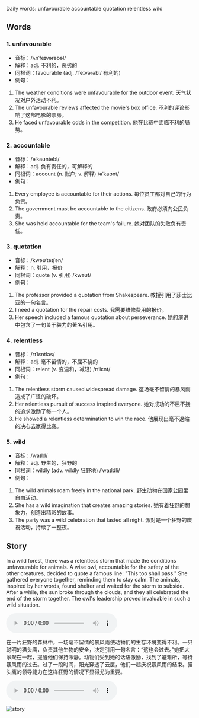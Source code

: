 Daily words: unfavourable accountable quotation relentless wild

## Words
### 1. unfavourable
- 音标：/ʌnˈfeɪvərəbəl/ <span style="cursor: pointer;" onclick="document.getElementById('audio-player-1').play()"><i class="fas fa-volume-up"></i></span>
<audio id="audio-player-1" src="https://files.dwong.top/words/unfavourable.mp3" style="display:none;"></audio>
- 解释：adj. 不利的，恶劣的
- 同根词：favourable (adj. /ˈfeɪvərəbl/ 有利的)
- 例句：
1. The weather conditions were unfavourable for the outdoor event. 
天气状况对户外活动不利。
2. The unfavourable reviews affected the movie's box office. 
不利的评论影响了这部电影的票房。
3. He faced unfavourable odds in the competition. 
他在比赛中面临不利的局势。

### 2. accountable
- 音标：/əˈkaʊntəbl/ <span style="cursor: pointer;" onclick="document.getElementById('audio-player-2').play()"><i class="fas fa-volume-up"></i></span>
<audio id="audio-player-2" src="https://files.dwong.top/words/accountable.mp3" style="display:none;"></audio>
- 解释：adj. 负有责任的，可解释的
- 同根词：account (n. 账户; v. 解释) /əˈkaʊnt/
- 例句：
1. Every employee is accountable for their actions. 
每位员工都对自己的行为负责。
2. The government must be accountable to the citizens. 
政府必须向公民负责。
3. She was held accountable for the team's failure. 
她对团队的失败负有责任。

### 3. quotation
- 音标：/kwəʊˈteɪʃən/ <span style="cursor: pointer;" onclick="document.getElementById('audio-player-3').play()"><i class="fas fa-volume-up"></i></span>
<audio id="audio-player-3" src="https://files.dwong.top/words/quotation.mp3" style="display:none;"></audio>
- 解释：n. 引用，报价
- 同根词：quote (v. 引用) /kwəʊt/
- 例句：
1. The professor provided a quotation from Shakespeare. 
教授引用了莎士比亚的一句名言。
2. I need a quotation for the repair costs. 
我需要维修费用的报价。
3. Her speech included a famous quotation about perseverance. 
她的演讲中包含了一句关于毅力的著名引用。

### 4. relentless
- 音标：/rɪˈlɛntləs/ <span style="cursor: pointer;" onclick="document.getElementById('audio-player-4').play()"><i class="fas fa-volume-up"></i></span>
<audio id="audio-player-4" src="https://files.dwong.top/words/relentless.mp3" style="display:none;"></audio>
- 解释：adj. 毫不留情的，不屈不挠的
- 同根词：relent (v. 变温和，减轻) /rɪˈlɛnt/
- 例句：
1. The relentless storm caused widespread damage. 
这场毫不留情的暴风雨造成了广泛的破坏。
2. Her relentless pursuit of success inspired everyone. 
她对成功的不屈不挠的追求激励了每一个人。
3. He showed a relentless determination to win the race. 
他展现出毫不退缩的决心去赢得比赛。

### 5. wild
- 音标：/waɪld/ <span style="cursor: pointer;" onclick="document.getElementById('audio-player-5').play()"><i class="fas fa-volume-up"></i></span>
<audio id="audio-player-5" src="https://files.dwong.top/words/wild.mp3" style="display:none;"></audio>
- 解释：adj. 野生的，狂野的
- 同根词：wildly (adv.  wildly 狂野地) /ˈwaɪldli/
- 例句：
1. The wild animals roam freely in the national park. 
野生动物在国家公园里自由活动。
2. She has a wild imagination that creates amazing stories. 
她有着狂野的想象力，创造出精彩的故事。
3. The party was a wild celebration that lasted all night. 
派对是一个狂野的庆祝活动，持续了一整夜。

## Story
In a wild forest, there was a relentless storm that made the conditions unfavourable for animals. A wise owl, accountable for the safety of the other creatures, decided to quote a famous line: "This too shall pass." She gathered everyone together, reminding them to stay calm. The animals, inspired by her words, found shelter and waited for the storm to subside. After a while, the sun broke through the clouds, and they all celebrated the end of the storm together. The owl's leadership proved invaluable in such a wild situation.

<audio controls>
  <source src="https://files.dwong.top/story/2024-08-29-english.mp3" type="audio/mpeg">
  你的浏览器不支持音频元素。
</audio>
  

在一片狂野的森林中，一场毫不留情的暴风雨使动物们的生存环境变得不利。一只聪明的猫头鹰，负责其他生物的安全，决定引用一句名言：“这也会过去。”她把大家聚在一起，提醒他们保持冷静。动物们受到她的话语激励，找到了避难所，等待暴风雨的过去。过了一段时间，阳光穿透了云层，他们一起庆祝暴风雨的结束。猫头鹰的领导能力在这样狂野的情况下显得尤为重要。

<audio controls>
  <source src="https://files.dwong.top/story/2024-08-29-chinese.mp3" type="audio/mpeg">
  你的浏览器不支持音频元素。
</audio>
  

![story](https://files.dwong.top/images/2024-08-29.png)

